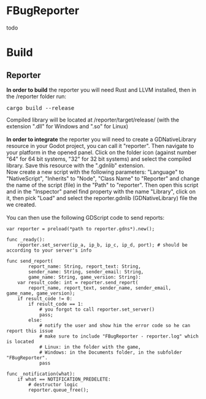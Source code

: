 # FBugReporter

todo

# Build

<h2>Reporter</h2>
<b>In order to build</b> the reporter you will need Rust and LLVM installed, then in the /reporter folder run:
<pre>
cargo build --release
</pre>
Compiled library will be located at /reporter/target/release/ (with the extension ".dll" for Windows and ".so" for Linux)<br>
<br>
<b>In order to integrate</b> the reporter you will need to create a GDNativeLibrary resource in your Godot project, you can call it "reporter". Then navigate to your platform in the opened panel. Click on the folder icon (against number "64" for 64 bit systems, "32" for 32 bit systems) and select the compiled library. Save this resource with the ".gdnlib" extension.<br>
Now create a new script with the following parameters: "Language" to "NativeScript", "Inherits" to "Node", "Class Name" to "Reporter" and change the name of the script (file) in the "Path" to "reporter". Then open this script and in the "Inspector" panel find property with the name "Library", click on it, then pick "Load" and select the reporter.gdnlib (GDNativeLibrary) file the we created.<br><br>
You can then use the following GDScript code to send reports:

```gdscript
var reporter = preload(*path to reporter.gdns*).new();

func _ready():
    reporter.set_server(ip_a, ip_b, ip_c, ip_d, port); # should be according to your server's info

func send_report(
        report_name: String, report_text: String,
        sender_name: String, sender_email: String,
        game_name: String, game_version: String):
    var result_code: int = reporter.send_report(
        report_name, report_text, sender_name, sender_email, game_name, game_version);
    if result_code != 0:
        if result_code == 1:
            # you forgot to call reporter.set_server()
            pass;
        else:
            # notify the user and show him the error code so he can report this issue
            # make sure to include "FBugReporter - reporter.log" which is located
            # Linux: in the folder with the game,
            # Windows: in the Documents folder, in the subfolder "FBugReporter".
            pass

func _notification(what):
    if what == NOTIFICATION_PREDELETE:
        # destructor logic
        reporter.queue_free();
```
